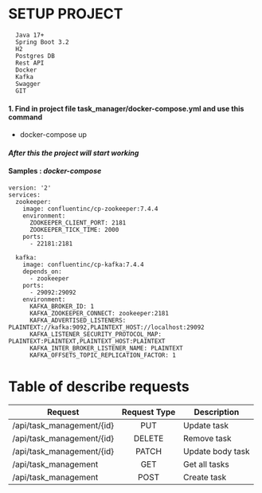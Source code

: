 # SETUP PROJECT
      Java 17+
      Spring Boot 3.2
      H2
      Postgres DB
      Rest API
      Docker
      Kafka
      Swagger
      GIT
#### 1. Find in project file task_manager/docker-compose.yml  and use this command
 * docker-compose up
#### *After this the project will start working*
#### Samples : *docker-compose*
```
version: '2'
services:
  zookeeper:
    image: confluentinc/cp-zookeeper:7.4.4
    environment:
      ZOOKEEPER_CLIENT_PORT: 2181
      ZOOKEEPER_TICK_TIME: 2000
    ports:
      - 22181:2181

  kafka:
    image: confluentinc/cp-kafka:7.4.4
    depends_on:
      - zookeeper
    ports:
      - 29092:29092
    environment:
      KAFKA_BROKER_ID: 1
      KAFKA_ZOOKEEPER_CONNECT: zookeeper:2181
      KAFKA_ADVERTISED_LISTENERS: PLAINTEXT://kafka:9092,PLAINTEXT_HOST://localhost:29092
      KAFKA_LISTENER_SECURITY_PROTOCOL_MAP: PLAINTEXT:PLAINTEXT,PLAINTEXT_HOST:PLAINTEXT
      KAFKA_INTER_BROKER_LISTENER_NAME: PLAINTEXT
      KAFKA_OFFSETS_TOPIC_REPLICATION_FACTOR: 1
```
# Table of describe requests

| Request                               |              Request Type              | Description                                                                                                                                                                                          |
|---------------------------------------|:--------------------------------------:|------------------------------------------------------------------------------------------------------------------------------------------------------------------------------------------------------|
| /api/task_management/{id}             |                  PUT                   | Update task                                                                                                                                                                                          |
| /api/task_management/{id}             |                 DELETE                 | Remove task                                                                                                                                                                                          |
| /api/task_management/{id}             |                 PATCH                  | Update body task                                                                                                                                                                                     |
| /api/task_management                  |                  GET                   | Get all tasks                                                                                                                                                                                        |
| /api/task_management                  |                  POST                  | Create task                                                                                                                                                                                          |

